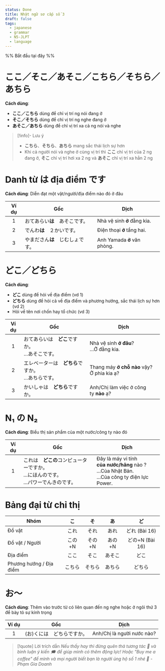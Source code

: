 ```yaml
---
status: Done
title: Nhật ngữ sơ cấp số 3
draft: false
tags:
  - japanese
  - grammar
  - N5-JLPT
  - language
---
```

%% Bắt đầu tại đây %%
# ここ／そこ／あそこ／こちら／そちら／あちら
**Cách dùng**:
- **ここ／こちら** dùng để chỉ vị trí ng nói đang ở
- **そこ／そちら** dùng để chỉ vị trí ng nghe đang ở
- **あそこ／あちら** dùng để chỉ vị trí xa cả ng nói và nghe

> [!info]- Lưu ý
> - **こちら**、**そちら**、**あちら** mang sắc thái lịch sự hơn
> - Khi cả người nói và nghe ở cùng vị trí thì **ここ** chỉ vị trí của 2 ng đang ở, **そこ** chỉ vị trí hơi xa 2 ng và **あそこ** chỉ vị trí xa hẳn 2 ng

# Danh từ は địa điểm です
**Cách dùng**: Diễn đạt một vật/người/địa điểm nào đó ở đâu

| Ví dụ | Gốc                              | Dịch                        |
|:-----:| -------------------------------- | --------------------------- |
|   1   | おてあらい**は**　あそこです。   | Nhà vệ sinh **ở** đằng kia. |
|   2   | でんわ**は**　２かいです。       | Điện thoại **ở** tầng hai.  |
|   3   | やまださん**は**　じむしょです。 | Anh Yamada **ở** văn phòng. |

# どこ／どちら
**Cách dùng**:
- **どこ** dùng để hỏi về địa điểm (vd 1)
- **どちら** dùng để hỏi cả về địa điểm và phương hướng, sắc thái lịch sự hơn (vd 2)
- Hỏi về tên nơi chốn hay tổ chức (vd 3)

| Ví dụ | Gốc                                                   | Dịch                                            |
|:-----:| ----------------------------------------------------- | ----------------------------------------------- |
|   1   | おてあらいは　**どこ**ですか。  <br>…あそこです。     | Nhà vệ sinh **ở đâu**?  <br>…Ở đằng kia.        |
|   2   | エレベーターは　**どちら**ですか。  <br>…あちらです。 | Thang máy **ở chỗ nào** vậy?  <br>Ở phia kia ạ? |
|   3   | かいしゃは　**どちら**ですか。                        | Anh/Chị làm việc ở công ty **nào** ạ?           |

# N₁ の N₂
**Cách dùng**: Biểu thị sản phẩm của một nước/công ty nào đó

| Ví dụ | Gốc                                                                                      | Dịch                                                                                                  |
|:-----:| ---------------------------------------------------------------------------------------- | ----------------------------------------------------------------------------------------------------- |
|   1   | これは　**どこの**コンピューターですか。  <br>…にほんのです。  <br>…パワーでんきのです。 | Đây là máy vi tính  <br>**của nước/hãng** nào ?  <br>…Của Nhật Bản.  <br>…Của công ty điện lực Power. |

# Bảng đại từ chỉ thị
| Nhóm                    |   こ   |   そ   |   あ   |       ど        |
| ----------------------- |:------:|:------:|:------:|:---------------:|
| Đồ vật                  |  これ  |  それ  |  あれ  |  どれ (Bài 16)  |
| Đồ vật / Người          | この+N | その+N | あの+N | どの+N (Bài 16) |
| Địa điểm                |  ここ  |  そこ  | あそこ |      どこ       |
| Phương hướng / Địa điểm | こちら | そちら | あちら |     どちら      |

# お～
**Cách dùng**: Thêm vào trước từ có liên quan đến ng nghe hoặc ở ngôi thứ 3 để bày tỏ sự kính trọng

| Ví dụ | Gốc                        | Dịch                       |
|:-----:| -------------------------- | -------------------------- |
|   1   | (お)くには　どちらですか。 | Anh/Chị là người nước nào? |

> [!quote] Lời trích dẫn
> *Nếu thấy hay thì đừng quên thả tương tác 💛 và bình luận ý kiến 🗯️ để giúp mình có thêm động lực! Hoặc "Buy me a coffee" để mình và mọi người biết bạn là người ủng hộ số 1 nhé 🎉 - Phạm Gia Doanh*
